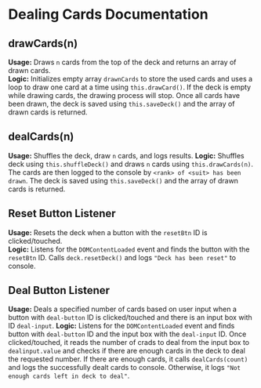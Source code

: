 # Dealing Cards Documentation

## drawCards(n)
**Usage:** Draws `n` cards from the top of the deck and returns an array of drawn cards.  
**Logic:** Initializes empty array `drawnCards` to store the used cards and uses a loop to draw one card at a time using `this.drawCard()`. If the deck is empty while drawing cards, the drawing process will stop. Once all cards have been drawn, the deck is saved using `this.saveDeck()` and the array of drawn cards is returned.  

## dealCards(n)
**Usage:** Shuffles the deck, draw `n` cards, and logs results. 
**Logic:** Shuffles deck using `this.shuffleDeck()` and draws `n` cards using `this.drawCards(n)`. The cards are then logged to the console by `<rank> of <suit> has been drawn`. The deck is saved using `this.saveDeck()` and the array of drawn cards is returned.  

## Reset Button Listener
**Usage:** Resets the deck when a button with the `resetBtn` ID is clicked/touched.  
**Logic:** Listens for the `DOMContentLoaded` event and finds the button with the `resetBtn` ID. Calls `deck.resetDeck()` and logs `"Deck has been reset"` to console.

## Deal Button Listener
**Usage:** Deals a specified number of cards based on user input when a button with `deal-button` ID is clicked/touched and there is an input box with ID `deal-input`.
**Logic:** Listens for the `DOMContentLoaded` event and finds button with `deal-button` ID and the input box with the `deal-input` ID. Once clicked/touched, it reads the number of crads to deal from the input box to `dealinput.value` and checks if there are enough cards in the deck to deal the requested number. If there are enough cards, it calls `dealCards(count)` and logs the successfully dealt cards to console. Otherwise, it logs `"Not enough cards left in deck to deal"`.